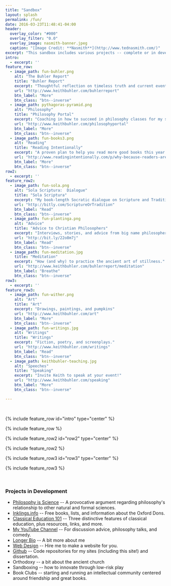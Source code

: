 ```yaml
---
title: "Sandbox"
layout: splash
permalink: /fun/
date: 2016-03-23T11:48:41-04:00
header:
  overlay_color: "#000"
  overlay_filter: "0.0"
  overlay_image: nasmith-banner.jpeg
  caption: "[Image Credit: **Nasmith**](http://www.tednasmith.com/)"
excerpt: "This sandbox includes various projects -- complete or in development -- that I am playing with. Enjoy!"
intro: 
  - excerpt: ''
feature_row:
  - image_path: fun-buhler.png
    alt: "The Buhler Report"
    title: "Buhler Report"
    excerpt: "Thoughtful reflection on timeless truth and current events."
    url: "http://www.keithbuhler.com/buhlerreport"
    btn_label: "More"
    btn_class: "btn--inverse"
  - image_path: pythagoras-pyramid.png
    alt: "Philosophy"
    title: "Philosophy Portal"
    excerpt: "Coaching in how to succeed in philosophy classes for my students and others who might be interested."
    url: "http://www.keithbuhler.com/philosophyportal"
    btn_label: "More"
    btn_class: "btn--inverse"
  - image_path: fun-books3.png
    alt: "Reading"
    title: "Reading Intentionally"
    excerpt: "A proven plan to help you read more good books this year."
    url: "http://www.readingintentionally.com/p/why-because-readers-are-leaders.html"
    btn_label: "More"
    btn_class: "btn--inverse"
row2: 
  - excerpt: ''
feature_row2:
  - image_path: fun-sola.png
    alt: "Sola Scriptura:  Dialogue"
    title: "Sola Scriptura"
    excerpt: "My book-length Socratic dialogue on Scripture and Tradition for Catholics, Protestants, and the utterly confused."
    url: "http://bitly.com/ScriptureOrTradition"
    btn_label: "Read"
    btn_class: "btn--inverse"
  - image_path: fun-plantinga.png
    alt: "Advice"
    title: "Advice to Christian Philosophers"
    excerpt: "Interviews, stories, and advice from big name philosophers."
    url: "http://bit.ly/22o8m7j"
    btn_label: "Read"
    btn_class: "btn--inverse"
  - image_path: fun-meditation.jpg
    title: "Meditation"
    excerpt: "How (and why) to practice the ancient art of stillness."
    url: "http://www.keithbuhler.com/buhlerreport/meditation"
    btn_label: "Breathe"
    btn_class: "btn--inverse"
row3: 
  - excerpt: ''
feature_row3:
  - image_path: fun-wither.png
    alt: "Art"
    title: "Art"
    excerpt: "Drawings, paintings, and pumpkins"
    url: "http://www.keithbuhler.com/art"
    btn_label: "More"
    btn_class: "btn--inverse"
  - image_path: fun-writings.jpg
    alt: "Writings"
    title: "Writings"
    excerpt: "Fiction, poetry, and screenplays."
    url: "http://www.keithbuhler.com/writings"
    btn_label: "Read"
    btn_class: "btn--inverse"
  - image_path: keithbuhler-teaching.jpg
    alt: "Speeches"
    title: "Speaking"
    excerpt: "Invite Keith to speak at your event!"
    url: "http://www.keithbuhler.com/speaking"
    btn_label: "More"
    btn_class: "btn--inverse"

---
```


<br>

{% include feature_row id="intro" type="center" %}

{% include feature_row %}

{% include feature_row2 id="row2" type="center" %}

{% include feature_row2 %}

{% include feature_row3 id="row3" type="center" %}

{% include feature_row3 %}

<br>

### Projects in Development

- [Philosophy is Science](http://www.philosophyisscience.com/) -- A provocative argument regarding philosophy's relationship to other natural and formal sciences.
- [Inklings.info](http://www.inklings.info) -- Free books, lists, and information about the Oxford Dons.
- [Classical Education 101](http://www.keithbuhler.com/buhlerreport/classical-education) -- Three distinctive features of classical education, plus resources, links, and more.
- [My YouTube Channel](http://bit.ly/keithbuhler_youtube) -- For discussion advice, philosophy talks, and comedy.
- [Longer Bio](http://www.keithbuhler.com/buhlerreport/bio) -- A bit more about me
- [Web Design](/sites) -- Hire me to make a website for you.
- [Github](http://bit.ly/keithbuhlergithub) -- Code repositories for my sites (including this site!) and dissertation.
- Orthodoxy -- a bit about the ancient church
- Sandboxing -- how to innovate through low-risk play
- Book Clubs -- starting and running an intellectual community centered around friendship and great books.




